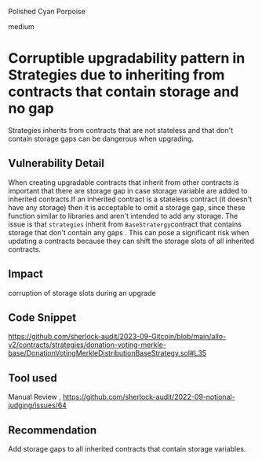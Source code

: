 Polished Cyan Porpoise

medium

# Corruptible upgradability pattern in Strategies due to inheriting from contracts that contain storage and no gap
Strategies inherits from contracts  that are not stateless and that don't contain storage gaps  can be dangerous when upgrading.
## Vulnerability Detail

When creating upgradable contracts that inherit from other contracts is important that there are storage gap in case storage variable are added to inherited contracts.If an inherited contract is a stateless contract (it doesn't have any storage) then it is acceptable to omit a storage gap, since these function similar to libraries and aren't intended to add any storage. The issue is that `strategies` inherit from `BaseStratergy`contract  that contains storage that don't contain any gaps . This  can pose a significant risk when updating a contracts because they can shift the storage slots of all inherited contracts.

## Impact

corruption of storage slots during an upgrade  

## Code Snippet

https://github.com/sherlock-audit/2023-09-Gitcoin/blob/main/allo-v2/contracts/strategies/donation-voting-merkle-base/DonationVotingMerkleDistributionBaseStrategy.sol#L35

## Tool used

Manual Review     ,         https://github.com/sherlock-audit/2022-09-notional-judging/issues/64

## Recommendation

Add storage gaps to all inherited contracts that contain storage variables.